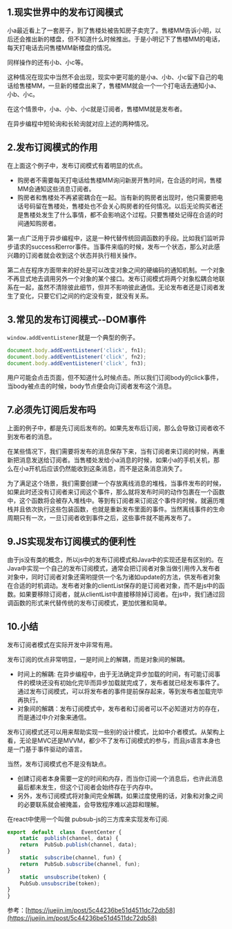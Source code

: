 ## 1.现实世界中的发布订阅模式

小a最近看上了一套房子，到了售楼处被告知房子卖完了。售楼MM告诉小明，以后还会推出新的楼盘，但不知道什么时候推出。于是小明记下了售楼MM的电话，每天打电话去问售楼MM新楼盘的情况。

同样操作的还有小b、小c等。

这种情况在现实中当然不会出现，现实中更可能的是小a、小b、小c留下自己的电话给售楼MM，一旦新的楼盘出来了，售楼MM就会一个一个打电话去通知小a、小b、小c。

在这个情景中，小a、小b、小c就是订阅者，售楼MM就是发布者。

在异步编程中短轮询和长轮询就对应上述的两种情况。

## 2.发布订阅模式的作用

在上面这个例子中，发布订阅模式有着明显的优点。

-   购房者不需要每天打电话给售楼MM询问新房开售时间，在合适的时间，售楼MM会通知这些消息订阅者。
-   购房者和售楼处不再紧密耦合在一起。当有新的购房者出现时，他只需要把电话号码留在售楼处，售楼处也不会关心购房者的任何情况。以后无论购买者还是售楼处发生了什么事情，都不会影响这个过程。只要售楼处记得在合适的时间通知购房者。

第一点广泛用于异步编程中，这是一种代替传统回调函数的手段。比如我们监听异步请求的success和error事件。当事件来临的时候，发布一个状态，那么对此感兴趣的订阅者就会收到这个状态并执行相关操作。

第二点在程序方面带来的好处是可以改变对象之间的硬编码的通知机制。一个对象不再显式地去调用另外一个对象的某个接口。发布订阅模式将两个对象松耦合地联系在一起，虽然不清除彼此细节，但并不影响彼此通信。无论发布者还是订阅者发生了变化，只要它们之间的约定没有变，就没有关系。

## 3.常见的发布订阅模式--DOM事件

`window.addEventListener`就是一个典型的例子。

```js
document.body.addEventListener('click', fn1);
document.body.addEventListener('click', fn2);
document.body.addEventListener('click', fn3);
```

用户可能会点击页面，但不知道什么时候点击。所以我们订阅body的click事件，当body被点击的时候，body节点便会向订阅者发布这个消息。


## 7.必须先订阅后发布吗

上面的例子中，都是先订阅后发布的。如果先发布后订阅，那么会导致订阅者收不到发布者的消息。

在某些情况下，我们需要将发布的消息保存下来，当有订阅者来订阅的时候，再重新把消息发送给订阅者。当售楼处发给小a消息的时候，如果小a的手机关机，那么在小a开机后应该仍然能收到这条消息，而不是这条消息消失了。

为了满足这个场景，我们需要创建一个存放离线消息的堆栈，当事件发布的时候，如果此时还没有订阅者来订阅这个事件，那么就将发布时间的动作包裹在一个函数中，这个函数将会被存入堆栈中。等到有订阅者来订阅这个事件的时候，就遍历堆栈并且依次执行这些包装函数，也就是重新发布里面的事件。当然离线事件的生命周期只有一次，一旦订阅者收到事件之后，这些事件就不能再发布了。

## 9.JS实现发布订阅模式的便利性

由于js没有类的概念，所以js中的发布订阅模式和Java中的实现还是有区别的。在Java中实现一个自己的发布订阅模式，通常会把订阅者对象当做引用传入发布者对象中，同时订阅者对象还需哟提供一个名为诸如update的方法，供发布者对象在合适的时机调动。发布者对象的clientList保存的是订阅者对象，而不是js中的函数。如果要移除订阅者，就从clientList中直接移除掉订阅者。在js中，我们通过回调函数的形式来代替传统的发布订阅模式，更加优雅和简单。

## 10.小结

发布订阅者模式在实际开发中非常有用。

发布订阅的优点非常明显，一是时间上的解耦，而是对象间的解耦。

-   时间上的解耦: 在异步编程中，由于无法确定异步加载的时间，有可能订阅事件的模块还没有初始化完毕而异步加载就完成了，发布者就已经发布事件了。通过发布订阅模式，可以将发布者的事件提前保存起来，等到发布者加载完毕再执行。
-   对象间的解耦：发布订阅模式中，发布者和订阅者可以不必知道对方的存在，而是通过中介对象来通信。

发布订阅模式还可以用来帮助实现一些别的设计模式，比如中介者模式。从架构上看，无论是MVC还是MVVM，都少不了发布订阅模式的参与，而且js语言本身也是一门基于事件驱动的语言。

当然，发布订阅模式也不是没有缺点。

-   创建订阅者本身需要一定的时间和内存，而当你订阅一个消息后，也许此消息最后都未发生，但这个订阅者会始终存在于内存中。
-   另外，发布订阅模式将对象间完全解耦，如果过度使用的话，对象和对象之间的必要联系就会被掩盖，会导致程序难以追踪和理解。

在react中使用一个叫做
pubsub-js的三方库来实现发布订阅.

```js
export  default  class  EventCenter {
	static  publish(channel, data) {
	return  PubSub.publish(channel, data);
}
	static  subscribe(channel, fun) {
	return  PubSub.subscribe(channel, fun);
}
	static  unsubscribe(token) {
	PubSub.unsubscribe(token);
}
}
```
参考：[https://juejin.im/post/5c44236be51d4511dc72db58](https://juejin.im/post/5c44236be51d4511dc72db58)
<!--stackedit_data:
eyJoaXN0b3J5IjpbMTY5NDg1MTU2Nl19
-->